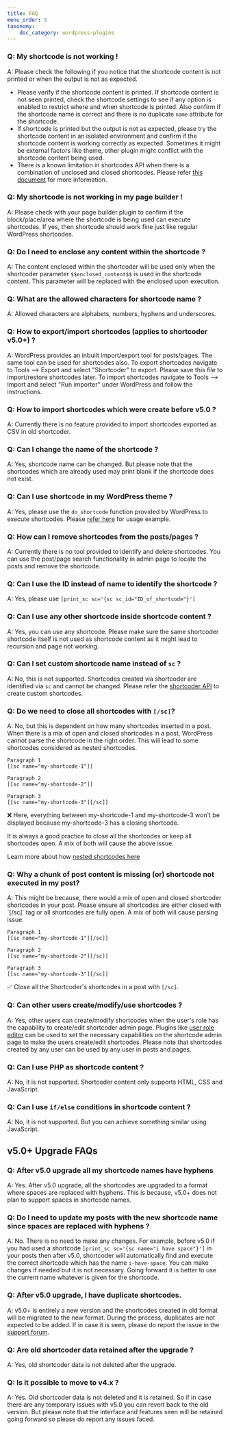 ```yaml
---
title: FAQ
menu_order: 5
taxonomy:
    doc_category: wordpress-plugins
---
```


<div class="accordion" markdown="1">

### Q: My shortcode is not working !
<div markdown="1">
A: Please check the following if you notice that the shortcode content is not printed or when the output is not as expected.

- Please verify if the shortcode content is printed. If shortcode content is not seen printed, check the shortcode settings to see if any option is enabled to restrict where and when shortcode is printed. Also confirm if the shortcode name is correct and there is no duplicate `name` attribute for the shortcode.
- If shortcode is printed but the output is not as expected, please try the shortcode content in an isolated environment and confirm if the shortcode content is working correctly as expected. Sometimes it might be external factors like theme, other plugin might conflict with the shortcode content being used.
- There is a known limitation in shortcodes API when there is a combination of unclosed and closed shortcodes. Please refer [this document](https://codex.wordpress.org/Shortcode_API#Unclosed_Shortcodes) for more information.
</div>

### Q: My shortcode is not working in my page builder !

A: Please check with your page builder plugin to confirm if the block/place/area where the shortcode is being used can execute shortcodes. If yes, then shortcode should work fine just like regular WordPress shortcodes.

### Q: Do I need to enclose any content within the shortcode ?

A: The content enclosed within the shortcoder will be used only when the shortcoder parameter `$$enclosed_content$$` is used in the shortcode content. This parameter will be replaced with the enclosed upon execution.

### Q: What are the allowed characters for shortcode name ?

A: Allowed characters are alphabets, numbers, hyphens and underscores.

### Q: How to export/import shortcodes (applies to shortcoder v5.0+) ?

A: WordPress provides an inbuilt import/export tool for posts/pages. The same tool can be used for shortcodes also. To export shortcodes navigate to Tools --> Export and select "Shortcoder" to export. Please save this file to import/restore shortcodes later. To import shortcodes navigate to Tools --> Import and select "Run importer" under WordPress and follow the instructions.

### Q: How to import shortcodes which were create before v5.0 ?

A: Currently there is no feature provided to import shortcodes exported as CSV in old shortcoder.

### Q: Can I change the name of the shortcode ?

A: Yes, shortcode name can be changed. But please note that the shortcodes which are already used may print blank if the shortcode does not exist.

### Q: Can I use shortcode in my WordPress theme ?

A: Yes, please use the `do_shortcode` function provided by WordPress to execute shortcodes. Please [refer here](https://developer.wordpress.org/reference/functions/do_shortcode/#comment-1958) for usage example.

### Q: How can I remove shortcodes from the posts/pages ?

A: Currently there is no tool provided to identify and delete shortcodes. You can use the post/page search functionality in admin page to locate the posts and remove the shortcode.

### Q: Can I use the ID instead of name to identify the shortcode ?

A: Yes, please use `[print_sc sc='{sc sc_id="ID_of_shortcode"}']`

### Q: Can I use any other shortcode inside shortcode content ?

A: Yes, you can use any shortcode. Please make sure the same shortcoder shortcode itself is not used as shortcode content as it might lead to recursion and page not working.

### Q: Can I set custom shortcode name instead of `sc` ?

A: No, this is not supported. Shortcodes created via shortcoder are identified via `sc` and cannot be changed. Please refer the [shortcoder API](https://codex.wordpress.org/Shortcode_API) to create custom shortcodes.

### Q: Do we need to close all shortcodes with `[/sc]`?
<div markdown="1">
A: No, but this is dependent on how many shortcodes inserted in a post. When there is a mix of open and closed shortcodes in a post, WordPress cannot parse the shortcode in the right order. This will lead to some shortcodes considered as nested shortcodes.

```
Paragraph 1
[[sc name="my-shortcode-1"]]

Paragraph 2
[[sc name="my-shortcode-2"]]

Paragraph 3
[[sc name="my-shortcode-3"][/sc]]
```

❌ Here, everything between my-shortcode-1 and my-shortcode-3 won't be displayed because my-shortcode-3 has a closing shortcode.

It is always a good practice to close all the shortcodes or keep all shortcodes open. A mix of both will cause the above issue.

Learn more about how [nested shortcodes here](https://codex.wordpress.org/Shortcode_API#Unclosed_Shortcodes)
</div>

### Q: Why a chunk of post content is missing (or) shortcode not executed in my post?
<div markdown="1">
A: This might be because, there would a mix of open and closed shortcoder shortcodes in your post. Please ensure all shortcodes are either closed with `[/sc]` tag or all shortcodes are fully open. A mix of both will cause parsing issue.

```
Paragraph 1
[[sc name="my-shortcode-1"][/sc]]

Paragraph 2
[[sc name="my-shortcode-2"][/sc]]

Paragraph 3
[[sc name="my-shortcode-3"][/sc]]
```

✅ Close all the Shortcoder's shortcodes in a post with `[/sc]`.
</div>

### Q: Can other users create/modify/use shortcodes ?

A: Yes, other users can create/modify shortcodes when the user's role has the capability to create/edit shortcoder admin page. Plugins like [user role editor](https://wordpress.org/plugins/user-role-editor/) can be used to set the necessary capabilities on the shortcode admin page to make the users create/edit shortcodes. Please note that shortcodes created by any user can be used by any user in posts and pages.

### Q: Can I use PHP as shortcode content ?

A: No, it is not supported. Shortcoder content only supports HTML, CSS and JavaScript.

### Q: Can I use `if/else` conditions in shortcode content ?

A: No, it is not supported. But you can achieve something similar using JavaScript.

## v5.0+ Upgrade FAQs

### Q: After v5.0 upgrade all my shortcode names have hyphens

A: Yes. After v5.0 upgrade, all the shortcodes are upgraded to a format where spaces are replaced with hyphens. This is because, v5.0+ does not plan to support spaces in shortcode names.

### Q: Do I need to update my posts with the new shortcode name since spaces are replaced with hyphens ?

A: No. There is no need to make any changes. For example, before v5.0 if you had used a shortcode `[print_sc sc='{sc name="i have space"}']` in your posts then after v5.0, shortcoder will automatically find and execute the correct shortcode which has the name `i-have-space`. You can make changes if needed but it is not necessary. Going forward it is better to use the current name whatever is given for the shortcode.

### Q: After v5.0 upgrade, I have duplicate shortcodes.

A: v5.0+ is entirely a new version and the shortcodes created in old format will be migrated to the new format. During the process, duplicates are not expected to be added. If in case it is seen, please do report the issue in the [support forum](/forum/discuss/wordpress-plugins/shortcoder/).

### Q: Are old shortcoder data retained after the upgrade ?

A: Yes, old shortcoder data is not deleted after the upgrade.

### Q: Is it possible to move to v4.x ?

A: Yes. Old shortcoder data is not deleted and it is retained. So if in case there are any temporary issues with v5.0 you can revert back to the old version. But please note that the interface and features seen will be retained going forward so please do report any issues faced.

</div>